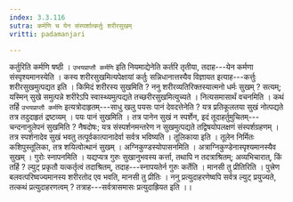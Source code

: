```yaml
---
index: 3.3.116
sutra: कर्मणि च येन संस्पर्शात्कर्तुः शरीरसुखम्
vritti: padamanjari

---
```

कर्तुरिति कर्मणि षष्ठी । `उभयप्राप्तौ कर्मणि` इति नियमाद्येनेति कर्तरि तृतीया, तदाह---येन कर्मणा संस्पृश्यमानस्येति । कस्य शरीरसुखमित्यपेक्षायां कर्तुः सन्निधानात्तस्यैव विज्ञायत इत्याह---कर्त्तुः शरीरसुखमुत्पद्यत इति । किमिदं शरीरस्य सुखमिति ? ननु शरीरव्यतिरिक्तस्यात्मनो धर्मः सुखम् ? सत्यम्; यस्मिन् सुखे समुत्पन्ने शरीरेऽपि स्वास्थ्यमुत्पद्यते तच्छरीरसुखमित्युच्यते । नित्यसमासार्थं वचनमिति । कथं तर्हि `उभयप्राप्तौ कर्मणि` इत्यत्रोदाहृतम्---साधु खलु पयसः पानं देवदत्तेनेति ? यत्र प्रतिकूलतया सुखं नोत्पद्यते तत्र तदुदाहृतं द्रष्टव्यम् । पयः पानं सुखमिति । तत्र पानेन सुखं न स्पर्शेन, इदं तूदाहर्तुमुचितम्---चन्दनानुलेपनं सुखमिति ? नैषदोषः; यत्र संस्पर्शनमन्तरेण न सुखमुत्पद्यते तद्विषयोपलक्षणं संस्पर्शग्रहणम् । तत्र स्पर्शनादेव सुखं भवतु तत्पूर्वकात्पानादेर्वा सर्वत्र भविष्यति ।
तूलिकाया इति । तूलेन निर्मितः कशिपुस्तूलिका, तत्र शयित्वोत्थानं सुखम् । अग्निकुण्डस्योपासनमिति । अत्राग्निकुण्डेनास्पृश्यमानस्यैव सुखम् । गुरोः स्नापनमिति । यद्यप्यत्र गुरुः सुखानुभवस्य कर्त्ता, तथापि न तदत्राश्रितम्; अव्यभिचारात्, किं तर्हि ? ल्युट् प्रकृतौ यत्कर्तृत्वं तदाश्रितम्, तदाह---स्नापयतेर्न गुरुः कर्तेति । मानसी तु प्रीतिरिति । पुत्त्रेण बलवत्परिष्वज्यमानस्य शरीरतोद एव भवति, मानसी तु प्रीतिः । ननु प्रत्युदाहरणेष्वपि सर्वत्र ल्युट् प्रयुज्यते, तत्कथं प्रत्युदाहरणत्वम् ? तत्राह---सर्वत्रासमासः प्रत्युदाह्रियत इति ।।